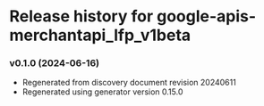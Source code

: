 # Release history for google-apis-merchantapi_lfp_v1beta

### v0.1.0 (2024-06-16)

* Regenerated from discovery document revision 20240611
* Regenerated using generator version 0.15.0

